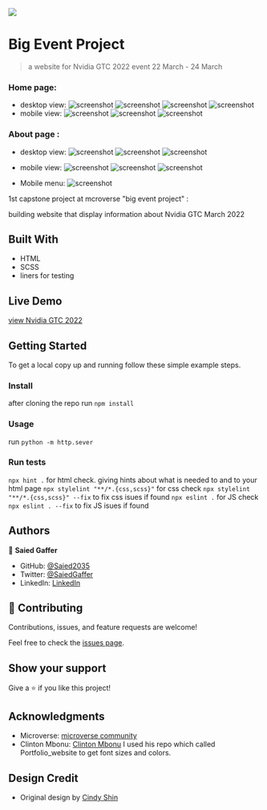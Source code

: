 ![](https://img.shields.io/badge/Microverse-blueviolet)

# Big Event Project

> a website for Nvidia GTC 2022 event 22 March - 24 March

### Home page:
- desktop view:
	![screenshot](./images/Screenshots/nav&headline-desktop.jpg)
	![screenshot](./images/Screenshots/program-desktop.jpg)
	![screenshot](./images/Screenshots/speakers-desktop.jpg)
	![screenshot](./images/Screenshots/footer.jpg)
- mobile view:
	![screenshot](./images/Screenshots/nav&headline-mobile.jpg)
	![screenshot](./images/Screenshots/program-mobile.jpg)
	![screenshot](./images/Screenshots/speakers-mobile.jpg)

### About page :
- desktop view:
	![screenshot](./images/Screenshots/about-desktop.jpg)
	![screenshot](./images/Screenshots/past-event-desktop.jpg)
	![screenshot](./images/Screenshots/footer-about-desktop.jpg)
- mobile view:
	![screenshot](./images/Screenshots/about-mobile.jpg)
	![screenshot](./images/Screenshots/past-event-mobile.jpg)
	![screenshot](./images/Screenshots/footer-about-mobile.jpg)

- Mobile menu:
	![screenshot](./images/Screenshots/mobile-nav.jpg)

1st capstone project at mcroverse "big event project" :

building website that display information about Nvidia GTC March 2022

## Built With

- HTML
- SCSS
- liners for testing

## Live Demo

[view Nvidia GTC 2022](https://saied2035.github.io/Nvidia-event-GTC)


## Getting Started


To get a local copy up and running follow these simple example steps.

### Install
 
 after cloning the repo run 
 `npm install`

### Usage
   run 
   `python -m http.sever`
### Run tests
   `npx hint .` for html check. giving hints about what is needed to and to your html page
   `npx stylelint "**/*.{css,scss}"` for css check
   `npx stylelint "**/*.{css,scss}" --fix` to fix css isues if found
   `npx eslint .` for JS check
   `npx eslint . --fix` to fix JS isues if found   

## Authors

👤 **Saied Gaffer**

- GitHub: [@Saied2035](https://github.com/saied2035)
- Twitter: [@SaiedGaffer](https://twitter.com/SaiedGaffer)
- LinkedIn: [LinkedIn](https://www.linkedin.com/in/saiedgaffer/)


## 🤝 Contributing

Contributions, issues, and feature requests are welcome!

Feel free to check the [issues page](https://github.com/saied2035/capstone-project1/issues).

## Show your support

Give a ⭐️ if you like this project!

## Acknowledgments

- Microverse: [microverse community](https://github.com/microverseinc)
- Clinton Mbonu: [Clinton Mbonu](https://github.com/clintonjosephs) 
   I used his repo which called Portfolio_website to get font sizes and colors.

## Design Credit
- Original design by [Cindy Shin](https://www.behance.net/adagio07)
